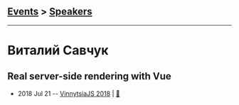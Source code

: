 ## [Events](../README.md) > [Speakers](../speakers.md)
---

# Виталий Савчук

## Real server-side rendering with Vue
- 2018 Jul 21 -- [VinnytsiaJS 2018](https://youtu.be/xSKSH27Zczo)  | [:notebook:](https://esvit.github.io/presentation-nuxt/#)  
